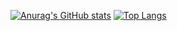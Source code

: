[![Anurag's GitHub stats](https://github-readme-stats.vercel.app/api?username=nimdiido&count_private=true&show_icons=true&theme=midnight-purple)](https://github.com/anuraghazra/github-readme-stats)
[![Top Langs](https://github-readme-stats.vercel.app/api/top-langs/?username=nimdiido&layout=compact&theme=midnight-purple)](https://github.com/anuraghazra/github-readme-stats)
